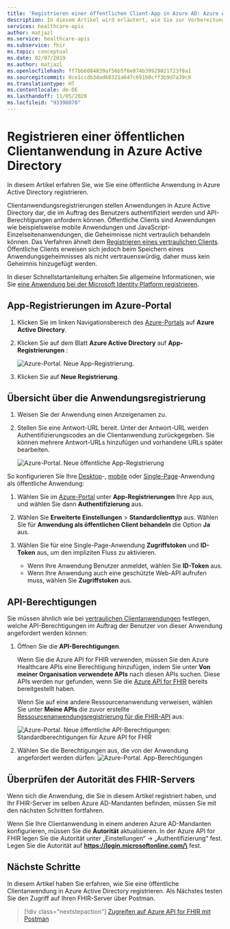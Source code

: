 ```yaml
---
title: 'Registrieren einer öffentlichen Client-App in Azure AD: Azure API for FHIR'
description: In diesem Artikel wird erläutert, wie Sie zur Vorbereitung auf die Bereitstellung der FHIR-API in Azure eine öffentliche Clientanwendung in Azure Active Directory registrieren.
services: healthcare-apis
author: matjazl
ms.service: healthcare-apis
ms.subservice: fhir
ms.topic: conceptual
ms.date: 02/07/2019
ms.author: matjazl
ms.openlocfilehash: ff7bb6084839af56b5f6e874b39929021f23f8a1
ms.sourcegitcommit: 0ce1ccdb34ad60321a647c691b0cff3b9d7a39c8
ms.translationtype: HT
ms.contentlocale: de-DE
ms.lasthandoff: 11/05/2020
ms.locfileid: "93398078"
---
```

# <a name="register-a-public-client-application-in-azure-active-directory"></a>Registrieren einer öffentlichen Clientanwendung in Azure Active Directory

In diesem Artikel erfahren Sie, wie Sie eine öffentliche Anwendung in Azure Active Directory registrieren.  

Clientanwendungsregistrierungen stellen Anwendungen in Azure Active Directory dar, die im Auftrag des Benutzers authentifiziert werden und API-Berechtigungen anfordern können. Öffentliche Clients sind Anwendungen wie beispielsweise mobile Anwendungen und JavaScript-Einzelseitenanwendungen, die Geheimnisse nicht vertraulich behandeln können. Das Verfahren ähnelt dem [Registrieren eines vertraulichen Clients](register-confidential-azure-ad-client-app.md). Öffentliche Clients erweisen sich jedoch beim Speichern eines Anwendungsgeheimnisses als nicht vertrauenswürdig, daher muss kein Geheimnis hinzugefügt werden.

In dieser Schnellstartanleitung erhalten Sie allgemeine Informationen, wie Sie [eine Anwendung bei der Microsoft Identity Platform registrieren](../active-directory/develop/quickstart-register-app.md).

## <a name="app-registrations-in-azure-portal"></a>App-Registrierungen im Azure-Portal

1. Klicken Sie im linken Navigationsbereich des [Azure-Portals](https://portal.azure.com) auf **Azure Active Directory**.

2. Klicken Sie auf dem Blatt **Azure Active Directory** auf **App-Registrierungen** :

    ![Azure-Portal. Neue App-Registrierung.](media/how-to-aad/portal-aad-new-app-registration.png)

3. Klicken Sie auf **Neue Registrierung**.

## <a name="application-registration-overview"></a>Übersicht über die Anwendungsregistrierung

1. Weisen Sie der Anwendung einen Anzeigenamen zu.

2. Stellen Sie eine Antwort-URL bereit. Unter der Antwort-URL werden Authentifizierungscodes an die Clientanwendung zurückgegeben. Sie können mehrere Antwort-URLs hinzufügen und vorhandene URLs später bearbeiten.

    ![Azure-Portal. Neue öffentliche App-Registrierung](media/how-to-aad/portal-aad-register-new-app-registration-PUB-CLIENT-NAME.png)


So konfigurieren Sie Ihre [Desktop](../active-directory/develop/scenario-desktop-app-registration.md)-, [mobile](../active-directory/develop/scenario-mobile-app-registration.md) oder [Single-Page](../active-directory/develop/scenario-spa-app-registration.md)-Anwendung als öffentliche Anwendung:

1. Wählen Sie im [Azure-Portal](https://portal.azure.com) unter **App-Registrierungen** Ihre App aus, und wählen Sie dann **Authentifizierung** aus.

2. Wählen Sie **Erweiterte Einstellungen** > **Standardclienttyp** aus. Wählen Sie für **Anwendung als öffentlichen Client behandeln** die Option **Ja** aus.

3. Wählen Sie für eine Single-Page-Anwendung **Zugriffstoken** und **ID-Token** aus, um den impliziten Fluss zu aktivieren.

   - Wenn Ihre Anwendung Benutzer anmeldet, wählen Sie **ID-Token** aus.
   - Wenn Ihre Anwendung auch eine geschützte Web-API aufrufen muss, wählen Sie **Zugriffstoken** aus.

## <a name="api-permissions"></a>API-Berechtigungen

Sie müssen ähnlich wie bei [vertraulichen Clientanwendungen](register-confidential-azure-ad-client-app.md) festlegen, welche API-Berechtigungen im Auftrag der Benutzer von dieser Anwendung angefordert werden können:

1. Öffnen Sie die **API-Berechtigungen**.

    Wenn Sie die Azure API for FHIR verwenden, müssen Sie den Azure Healthcare APIs eine Berechtigung hinzufügen, indem Sie unter **Von meiner Organisation verwendete APIs** nach diesen APIs suchen. Diese APIs werden nur gefunden, wenn Sie die [Azure API for FHIR](fhir-paas-powershell-quickstart.md) bereits bereitgestellt haben.

    
    Wenn Sie auf eine andere Ressourcenanwendung verweisen, wählen Sie unter **Meine APIs** die zuvor erstellte [Ressourcenanwendungsregistrierung für die FHIR-API](register-resource-azure-ad-client-app.md) aus:

    ![Azure-Portal. Neue öffentliche API-Berechtigungen: Standardberechtigungen für Azure API for FHIR](media/public-client-app/api-permissions.png)


2. Wählen Sie die Berechtigungen aus, die von der Anwendung angefordert werden dürfen: ![Azure-Portal. App-Berechtigungen](media/public-client-app/app-permissions.png)

## <a name="validate-fhir-server-authority"></a>Überprüfen der Autorität des FHIR-Servers
Wenn sich die Anwendung, die Sie in diesem Artikel registriert haben, und Ihr FHIR-Server im selben Azure AD-Mandanten befinden, müssen Sie mit den nächsten Schritten fortfahren.

Wenn Sie Ihre Clientanwendung in einem anderen Azure AD-Mandanten konfigurieren, müssen Sie die **Autorität** aktualisieren. In der Azure API for FHIR legen Sie die Autorität unter „Einstellungen“ -> „Authentifizierung“ fest. Legen Sie die Autorität auf **https://login.microsoftonline.com/\<TENANT-ID>** fest.

## <a name="next-steps"></a>Nächste Schritte

In diesem Artikel haben Sie erfahren, wie Sie eine öffentliche Clientanwendung in Azure Active Directory registrieren. Als Nächstes testen Sie den Zugriff auf Ihren FHIR-Server über Postman.
 
>[!div class="nextstepaction"]
>[Zugreifen auf Azure API for FHIR mit Postman](access-fhir-postman-tutorial.md)